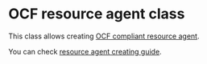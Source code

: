 OCF resource agent class
============

This class allows creating [OCF compliant resource agent](http://linux-ha.org/wiki/OCF_Resource_Agents).

You can check [resource agent creating guide](http://www.linux-ha.org/doc/dev-guides/ra-dev-guide.html).